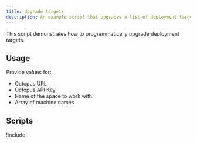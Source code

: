 ```yaml
---
title: Upgrade targets
description: An example script that upgrades a list of deployment targets.
---
```


This script demonstrates how to programmatically upgrade deployment targets.

## Usage

Provide values for:

- Octopus URL
- Octopus API Key
- Name of the space to work with
- Array of machine names

## Scripts

!include <upgrade-machines-scripts>